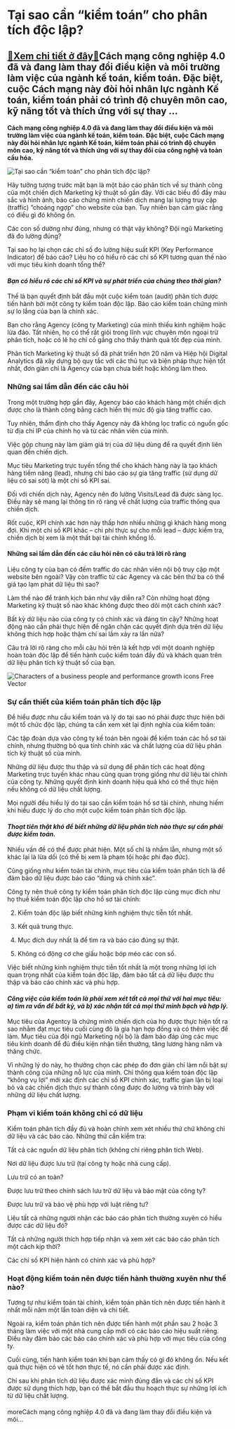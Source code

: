 Tại sao cần “kiểm toán” cho phân tích độc lập?
==============================================

[:gift:Xem chi tiết ở đây:gift:](https://hddtvn.com/tai-sao-can-kiem-toan-cho-phan-tich-doc-lap/)Cách mạng công nghiệp 4.0 đã và đang làm thay đổi điều kiện và môi trường làm việc của ngành kế toán, kiểm toán. Đặc biệt, cuộc Cách mạng này đòi hỏi nhân lực ngành Kế toán, kiểm toán phải có trình độ chuyên môn cao, kỹ năng tốt và thích ứng với sự thay …
---------------------------------------------------------------------------------------------------------------------------------------------------------------------------------------------------------------------------------------------------------------

**Cách mạng công nghiệp 4.0 đã và đang làm thay đổi điều kiện và môi trường làm việc của ngành kế toán, kiểm toán. Đặc biệt, cuộc Cách mạng này đòi hỏi nhân lực ngành Kế toán, kiểm toán phải có trình độ chuyên môn cao, kỹ năng tốt và thích ứng với sự thay đổi của công nghệ và toàn cầu hóa.**


![Tại sao cần “kiểm toán” cho phân tích độc lập?](https://hddtvn.com/wp-content/uploads/2021/01/laptop-with-colorful-business-documents_1232-821.jpg)


Hãy tưởng tượng trước mặt bạn là một báo cáo phân tích về sự thành công của một chiến dịch Marketing kỹ thuật số gần đây. Với các biểu đồ đầy màu sắc và hình ảnh, báo cáo chứng minh chiến dịch mang lại lượng truy cập (traffic) ”choáng ngợp” cho website của bạn. Tuy nhiên bạn cảm giác rằng có điều gì đó không ổn.


Các con số dường như đúng, nhưng có thật vậy không? Đội ngũ Marketing đã đo lường đúng?


Tại sao họ lại chọn các chỉ số đo lường hiệu suất KPI (Key Performance Indicator) để báo cáo? Liệu họ có hiểu rõ các chỉ số KPI tương quan thế nào với mục tiêu kinh doanh tổng thể?


#### *Bạn có hiểu rõ các chỉ số KPI và sự phát triển của chúng theo thời gian?*


Thế là bạn quyết định bắt đầu một cuộc kiểm toán (audit) phân tích được tiến hành bởi một công ty kiểm toán độc lập. Báo cáo kiểm toán chứng minh sự lo lắng của bạn là chính xác.


Bạn cho rằng Agency (công ty Marketing) của mình thiếu kinh nghiệm hoặc lừa đảo. Tất nhiên, họ có thể rất giỏi trong lĩnh vực chuyên môn ngoại trừ phân tích, hoặc có lẽ họ chỉ cố gắng cho thấy thành quả tốt đẹp của mình.


Phân tích Marketing kỹ thuật số đã phát triển hơn 20 năm và Hiệp hội Digital Analytics đã xây dựng bộ quy tắc với các thủ tục và biện pháp thực hiện tốt nhất, đơn giản chỉ là Agency của bạn chưa biết hoặc không làm theo.


### **Những sai lầm dẫn đến các câu hỏi**


Trong một trường hợp gần đây, Agency báo cáo khách hàng một chiến dịch được cho là thành công bằng cách hiển thị mức độ gia tăng traffic cao.


Tuy nhiên, thẩm định cho thấy Agency này đã không lọc trafic có nguồn gốc từ địa chỉ IP của chính họ và từ các nhân viên của mình.


Việc gộp chung này làm giảm giá trị của dữ liệu dùng để ra quyết định liên quan đến chiến dịch.


Mục tiêu Marketing trực tuyến tổng thể cho khách hàng này là tạo khách hàng tiềm năng (lead), nhưng chỉ báo cáo sự gia tăng traffic (sử dụng dữ liệu có sai sót) là một chỉ số KPI sai.


Đối với chiến dịch này, Agency nên đo lường Visits/Lead đã được sàng lọc. Điều này sẽ mang lại thông tin rõ ràng về chất lượng của traffic thông qua chiến dịch.


Rốt cuộc, KPI chính xác hơn này thấp hơn nhiều những gì khách hàng mong đợi. Khi một chỉ số KPI khác – chi phí thực sự cho mỗi lead – được kiểm tra, chiến dịch bị xem là một thất bại tài chính khổng lồ.


#### Những sai lầm dẫn đến các câu hỏi nên có câu trả lời rõ ràng


Liệu công ty của bạn có đếm traffic do các nhân viên nội bộ truy cập một website bên ngoài? Vậy còn traffic từ các Agency và các bên thứ ba có thể giả tạo lạm phát dữ liệu thì sao?


Làm thế nào để tránh kịch bản như vậy diễn ra? Còn những hoạt động Marketing kỹ thuật số nào khác không được theo dõi một cách chính xác?


Bất kỳ dữ liệu nào của công ty có chính xác và đáng tin cậy? Những hoạt động nào cần phải thực hiện để ngăn chặn các quyết định dựa trên dữ liệu không thích hợp hoặc thậm chí sai lầm xảy ra lần nữa?


Câu trả lời rõ ràng cho mỗi câu hỏi trên là kết hợp với một doanh nghiệp hoàn toàn độc lập để tiến hành cuộc kiểm toán đầy đủ và khách quan trên dữ liệu phân tích kỹ thuật số của bạn.


![Characters of a business people and performance growth icons Free Vector](https://hddtvn.com/wp-content/uploads/2021/01/characters-business-people-performance-growth-icons_53876-66197.jpg)


### **Sự cần thiết của kiểm toán phân tích độc lập**


Để hiểu được nhu cầu kiểm toán và lý do tại sao nó phải được thực hiện bởi một tổ chức độc lập, chúng ta cần xem xét lại định nghĩa của kiểm toán:


Các tập đoàn dựa vào công ty kế toán bên ngoài để kiểm toán các hồ sơ tài chính, nhưng thường bỏ qua tính chính xác và chất lượng của dữ liệu phân tích kỹ thuật số của mình.


Những dữ liệu được thu thập và sử dụng để phân tích các hoạt động Marketing trực tuyến khác nhau cũng quan trọng giống như dữ liệu tài chính của công ty. Những quyết định kinh doanh hiệu quả khó có thể thực hiện nếu không có dữ liệu chất lượng.


Mọi người đều hiểu lý do tại sao cần kiểm toán hồ sơ tài chính, nhưng hiếm khi hiểu được lý do cho một cuộc kiểm toán phân tích độc lập.


#### *Thoạt tiên thật khó để biết những dữ liệu phân tích nào thực sự cần phải được kiểm toán.*


Nhiều vấn đề có thể được phát hiện. Một số chỉ là nhầm lẫn, nhưng một số khác lại là lừa dối (có thể bị xem là phạm tội hoặc phi đạo đức).


Cũng giống như kiểm toán tài chính, mục tiêu của kiểm toán phân tích là để đảm bảo dữ liệu được báo cáo “đúng và chính xác”.


Công ty nên thuê công ty kiểm toán phân tích độc lập cùng mục đích như họ thuê kiểm toán độc lập cho hồ sơ tài chính:




2. Kiểm toán độc lập biết những kinh nghiệm thực tiễn tốt nhất.

4. Kết quả trung thực.

6. Mục đích duy nhất là để tìm ra và báo cáo đúng sự thật.

8. Không có động cơ che giấu hoặc bóp méo các con số.



Việc biết những kinh nghiệm thực tiễn tốt nhất là một trong những lợi ích quan trọng nhất của kiểm toán độc lập, đảm bảo tất cả dữ liệu được thu thập và báo cáo chính xác và phù hợp.


#### *Công việc của kiểm toán là phải xem xét tất cả mọi thứ với hai mục tiêu: a) tìm ra vấn đề bất kỳ, và b) xác nhận tất cả mọi thứ minh bạch và hợp lý.*


Mục tiêu của Agentcy là chứng minh chiến dịch của họ được thực hiện tốt ra sao nhằm đạt mục tiêu cuối cùng đó là gia hạn hợp đồng và có thêm việc để làm. Mục tiêu của đội ngũ Marketing nội bộ là đảm bảo đáp ứng các mục tiêu kinh doanh để đủ điều kiện nhận tiền thưởng, tăng lương hàng năm và thăng chức.


Vì những lý do này, họ thường chọn các phép đo đơn giản chỉ làm nổi bật sự thành công của những nỗ lực của mình. Chỉ thông qua kiểm toán độc lập “không vụ lợi” mới xác định các chỉ số KPI chính xác, traffic gian lận bị loại bỏ và các chiến dịch thực sự thành công được đo lường và trình bày với những dữ liệu chất lượng.


### **Phạm vi kiểm toán không chỉ** **có dữ liệu**


Kiểm toán phân tích đầy đủ và hoàn chỉnh xem xét nhiều thứ chứ không chỉ dữ liệu và các báo cáo. Những thứ cần kiểm tra:


Tất cả các nguồn dữ liệu phân tích (không chỉ riêng phân tích Web).


Nơi dữ liệu được lưu trữ (tại công ty hoặc nhà cung cấp).


Lưu trữ có an toàn?


Được lưu trữ theo chính sách lưu trữ dữ liệu và bảo mật của công ty?


Được lưu trữ và bảo vệ phù hợp với luật riêng tư?


Liệu tất cả những người nhận các báo cáo phân tích thường xuyên có hiểu được các dữ liệu đó?


Tất cả những người thích hợp tiếp nhận và xem xét các báo cáo phân tích một cách kịp thời?


Các chỉ số KPI hiện hành có chính xác và phù hợp?


### **Hoạt động kiểm toán nên được tiến hành thường xuyên như thế nào?**


Tương tự như kiểm toán tài chính, kiểm toán phân tích nên được tiến hành ít nhất mỗi năm một lần toàn diện và chi tiết.


Ngoài ra, kiểm toán phân tích nên được tiến hành một phần sau 2 hoặc 3 tháng làm việc với một nhà cung cấp mới có các báo cáo hiệu suất riêng. Điều này đảm bảo các báo cáo chính xác và phù hợp với mục tiêu của công ty.


Cuối cùng, tiến hành kiểm toán khi bạn cảm thấy có gì đó không ổn. Nếu kết quả thực hiện có vẻ tốt hơn thực tế, nó cần phải được xác định.


Chỉ sau khi phân tích dữ liệu được xác minh đúng đắn và các chỉ số KPI được sử dụng thích hợp, bạn có thể bắt đầu thu hoạch thực sự những lợi ích từ dữ liệu chất lượng.


#### 


moreCách mạng công nghiệp 4.0 đã và đang làm thay đổi điều kiện và môi…

